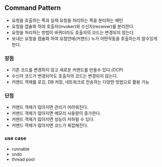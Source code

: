 ## Command Pattern

* 요청을 호출하는 쪽과 실제 요청을 처리하는 쪽을 분리하는 패턴
* 요청을 캡슐화 하여 호출자(invoker)와 수신자(receiver)를 분리한다.
* 요청을 처리하는 방법이 바뀌더라도 호출자의 코드는 변경되지 않는다.
* 보내는 요청을 캡슐화 하여 요청안에(커맨드) 누가 어떤작동을 호출하는지 알수있게 한다.

### 장점

* 기존 코드를 변경하지 않고 새로운 커맨드를 만들수 있다.(OCP)
* 수신자 코드가 변경되어도 호출자의 코드는 변경되지 않는다.
* 커맨드 객체를 로깅, DB 저장, 네트워크로 전송하는 다양한 방법으로 활용 가능

### 단점

* 커맨드 객체가 많아지면 관리가 어려워진다.
* 커맨드 객체가 많아지면 메모리 사용량이 증가한다.
* 커맨드 객체가 많아지면 성능이 저하될 수 있다.
* 커맨드 객체가 많아지면 코드가 복잡해진다.

### use case

* runnable
* undo
* thread pool